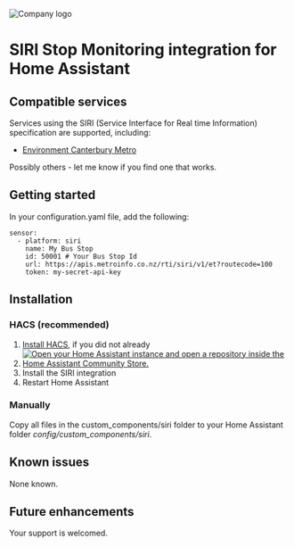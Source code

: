 ![Company logo](https://www.siri-cen.eu/2018/img/logo.png)

# SIRI Stop Monitoring integration for Home Assistant

## Compatible services
Services using the SIRI (Service Interface for Real time Information) specification are supported, including:

* [Environment Canterbury Metro](https://apidevelopers.metroinfo.co.nz/api-details#api=siri-service&operation=et)

Possibly others - let me know if you find one that works.

## Getting started
In your configuration.yaml file, add the following:

```
sensor:
  - platform: siri
    name: My Bus Stop
    id: 50001 # Your Bus Stop Id
    url: https://apis.metroinfo.co.nz/rti/siri/v1/et?routecode=100
    token: my-secret-api-key
```

## Installation
### HACS (recommended)
1. [Install HACS](https://hacs.xyz/docs/setup/download), if you did not already
2. [![Open your Home Assistant instance and open a repository inside the Home Assistant Community Store.](https://my.home-assistant.io/badges/hacs_repository.svg)](https://my.home-assistant.io/redirect/hacs_repository/?owner=codyc1515&repository=ha-siri&category=integration)
3. Install the SIRI integration
4. Restart Home Assistant

### Manually
Copy all files in the custom_components/siri folder to your Home Assistant folder *config/custom_components/siri*.

## Known issues
None known.

## Future enhancements
Your support is welcomed.
